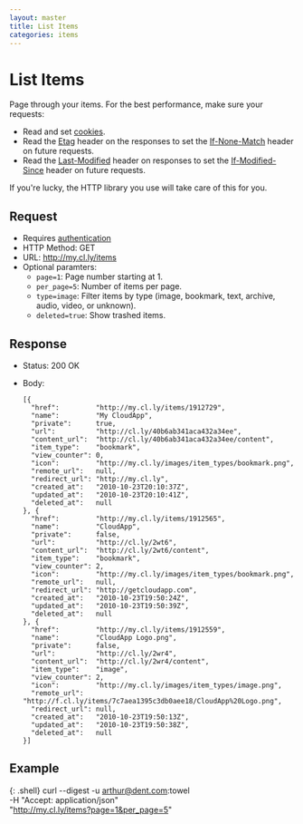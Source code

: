 ```yaml
---
layout: master
title: List Items
categories: items
---
```


# List Items

Page through your items. For the best performance, make sure your requests:

- Read and set [cookies](http://en.wikipedia.org/wiki/HTTP_cookie).
- Read the [Etag](http://en.wikipedia.org/wiki/HTTP_ETag) header on the responses to set the [If-None-Match](http://en.wikipedia.org/wiki/HTTP_ETag) header on
  future requests.
- Read the [Last-Modified](http://en.wikipedia.org/wiki/List_of_HTTP_headers) header on responses to set the [If-Modified-Since](http://en.wikipedia.org/wiki/List_of_HTTP_headers) header on future requests.

If you're lucky, the HTTP library you use will take care of this for you.

## Request

- Requires [authentication](/usage/#authentication)
- HTTP Method: GET
- URL: http://my.cl.ly/items
- Optional paramters:
  - `page=1`: Page number starting at 1.
  - `per_page=5`: Number of items per page.
  - `type=image`: Filter items by type (image, bookmark, text, archive, audio, video, or unknown).
  - `deleted=true`: Show trashed items.

## Response

- Status: 200 OK
- Body:

      [{
        "href":         "http://my.cl.ly/items/1912729",
        "name":         "My CloudApp",
        "private":      true,
        "url":          "http://cl.ly/40b6ab341aca432a34ee",
        "content_url":  "http://cl.ly/40b6ab341aca432a34ee/content",
        "item_type":    "bookmark",
        "view_counter": 0,
        "icon":         "http://my.cl.ly/images/item_types/bookmark.png",
        "remote_url":   null,
        "redirect_url": "http://my.cl.ly",
        "created_at":   "2010-10-23T20:10:37Z",
        "updated_at":   "2010-10-23T20:10:41Z",
        "deleted_at":   null
      }, {
        "href":         "http://my.cl.ly/items/1912565",
        "name":         "CloudApp",
        "private":      false,
        "url":          "http://cl.ly/2wt6",
        "content_url":  "http://cl.ly/2wt6/content",
        "item_type":    "bookmark",
        "view_counter": 2,
        "icon":         "http://my.cl.ly/images/item_types/bookmark.png",
        "remote_url":   null,
        "redirect_url": "http://getcloudapp.com",
        "created_at":   "2010-10-23T19:50:24Z",
        "updated_at":   "2010-10-23T19:50:39Z",
        "deleted_at":   null
      }, {
        "href":         "http://my.cl.ly/items/1912559",
        "name":         "CloudApp Logo.png",
        "private":      false,
        "url":          "http://cl.ly/2wr4",
        "content_url":  "http://cl.ly/2wr4/content",
        "item_type":    "image",
        "view_counter": 2,
        "icon":         "http://my.cl.ly/images/item_types/image.png",
        "remote_url":   "http://f.cl.ly/items/7c7aea1395c3db0aee18/CloudApp%20Logo.png",
        "redirect_url": null,
        "created_at":   "2010-10-23T19:50:13Z",
        "updated_at":   "2010-10-23T19:50:38Z",
        "deleted_at":   null
      }]

## Example

{: .shell}
    curl --digest -u arthur@dent.com:towel \
         -H "Accept: application/json" \
         "http://my.cl.ly/items?page=1&per_page=5"
